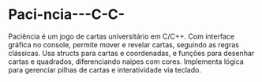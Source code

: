 # Paci-ncia---C-C-
Paciência é um jogo de cartas universitário em C/C++. Com interface gráfica no console, permite mover e revelar cartas, seguindo as regras clássicas. Usa structs para cartas e coordenadas, e funções para desenhar cartas e quadrados, diferenciando naipes com cores. Implementa lógica para gerenciar pilhas de cartas e interatividade via teclado.
